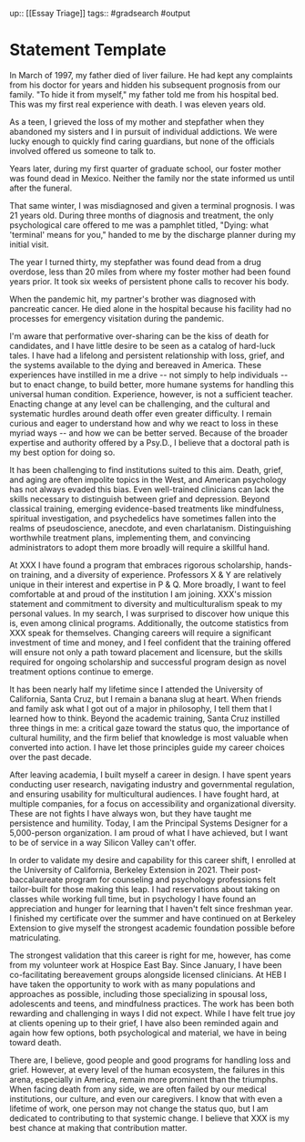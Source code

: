 ---
---
up:: [[Essay Triage]]
tags:: #gradsearch #output

# Statement Template

In March of 1997, my father died of liver failure. He had kept any complaints from his doctor for years and hidden his subsequent prognosis from our family. "To hide it from myself," my father told me from his hospital bed. This was my first real experience with death. I was eleven years old. 

As a teen, I grieved the loss of my mother and stepfather when they abandoned my sisters and I in pursuit of individual addictions. We were lucky enough to quickly find caring guardians, but none of the officials involved offered us someone to talk to.

Years later, during my first quarter of graduate school, our foster mother was found dead in Mexico. Neither the family nor the state informed us until after the funeral.

That same winter, I was misdiagnosed and given a terminal prognosis. I was 21 years old. During three months of diagnosis and treatment, the only psychological care offered to me was a pamphlet titled, "Dying: what 'terminal' means for you," handed to me by the discharge planner during my initial visit.

The year I turned thirty, my stepfather was found dead from a drug overdose, less than 20 miles from where my foster mother had been found years prior. It took six weeks of persistent phone calls to recover his body. 

When the pandemic hit, my partner's brother was diagnosed with pancreatic cancer. He died alone in the hospital because his facility had no processes for emergency visitation during the pandemic. 

I'm aware that performative over-sharing can be the kiss of death for candidates, and I have little desire to be seen as a catalog of hard-luck tales. I have had a lifelong and persistent relationship with loss, grief, and the systems available to the dying and bereaved in America. These experiences have instilled in me a drive -- not simply to help individuals -- but to enact change, to build better, more humane systems for handling this universal human condition. Experience, however, is not a sufficient teacher. Enacting change at any level can be challenging, and the cultural and systematic hurdles around death offer even greater difficulty. I remain curious and eager to understand how and why we react to loss in these myriad ways -- and how we can be better served. Because of the broader expertise and authority offered by a Psy.D., I believe that a doctoral path is my best option for doing so.

It has been challenging to find institutions suited to this aim. Death, grief, and aging are often impolite topics in the West, and American psychology has not always evaded this bias. Even well-trained clinicians can lack the skills necessary to distinguish between grief and depression. Beyond classical training, emerging evidence-based treatments like mindfulness, spiritual investigation, and psychedelics have sometimes fallen into the realms of pseudoscience, anecdote, and even charlatanism. Distinguishing worthwhile treatment plans, implementing them, and convincing administrators to adopt them more broadly will require a skillful hand.

At XXX I have found a program that embraces rigorous scholarship, hands-on training, and a diversity of experience. Professors X & Y are relatively unique in their interest and expertise in P & Q. More broadly, I want to feel comfortable at and proud of the institution I am joining. XXX's mission statement and commitment to diversity and multiculturalism speak to my personal values. In my search, I was surprised to discover how unique this is, even among clinical programs. Additionally, the outcome statistics from XXX speak for themselves. Changing careers will require a significant investment of time and money, and I feel confident that the training offered will ensure not only a path toward placement and licensure, but the skills required for ongoing scholarship and successful program design as novel treatment options continue to emerge. 

It has been nearly half my lifetime since I attended the University of California, Santa Cruz, but I remain a banana slug at heart. When friends and family ask what I got out of a major in philosophy, I tell them that I learned how to think. Beyond the academic training, Santa Cruz instilled three things in me: a critical gaze toward the status quo, the importance of cultural humility, and the firm belief that knowledge is most valuable when converted into action. I have let those principles guide my career choices over the past decade. 

After leaving academia, I built myself a career in design. I have spent years conducting user research, navigating industry and governmental regulation, and ensuring usability for multicultural audiences. I have fought hard, at multiple companies, for a focus on accessibility and organizational diversity. These are not fights I have always won, but they have taught me persistence and humility. Today, I am the Principal Systems Designer for a 5,000-person organization. I am proud of what I have achieved, but I want to be of service in a way Silicon Valley can't offer.

In order to validate my desire and capability for this career shift, I enrolled at the University of California, Berkeley Extension in 2021. Their post-baccalaureate program for counseling and psychology professions felt tailor-built for those making this leap. I had reservations about taking on classes while working full time, but in psychology I have found an appreciation and hunger for learning that I haven't felt since freshman year. I finished my certificate over the summer and have continued on at Berkeley Extension to give myself the strongest academic foundation possible before matriculating.

The strongest validation that this career is right for me, however, has come from my volunteer work at Hospice East Bay. Since January, I have been co-facilitating bereavement groups alongside licensed clinicians. At HEB I have taken the opportunity to work with as many populations and approaches as possible, including those specializing in spousal loss, adolescents and teens, and mindfulness practices. The work has been both rewarding and challenging in ways I did not expect. While I have felt true joy at clients opening up to their grief, I have also been reminded again and again how few options, both psychological and material, we have in being toward death. 

There are, I believe, good people and good programs for handling loss and grief. However, at every level of the human ecosystem, the failures in this arena, especially in America, remain more prominent than the triumphs. When facing death from any side, we are often failed by our medical institutions, our culture, and even our caregivers. I know that with even a lifetime of work, one person may not change the status quo, but I am dedicated to contributing to that systemic change. I believe that XXX is my best chance at making that contribution matter.
